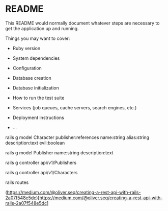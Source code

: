 # README

This README would normally document whatever steps are necessary to get the
application up and running.

Things you may want to cover:

* Ruby version

* System dependencies

* Configuration

* Database creation

* Database initialization

* How to run the test suite

* Services (job queues, cache servers, search engines, etc.)

* Deployment instructions

* ...


rails g model Character publisher:references name:string alias:string description:text evil:boolean

rails g model Publisher name:string description:text

rails g controller api/v1/Publishers

rails g controller api/v1/Characters

rails routes

(https://medium.com/@oliver.seq/creating-a-rest-api-with-rails-2a07f548e5dc)[https://medium.com/@oliver.seq/creating-a-rest-api-with-rails-2a07f548e5dc]